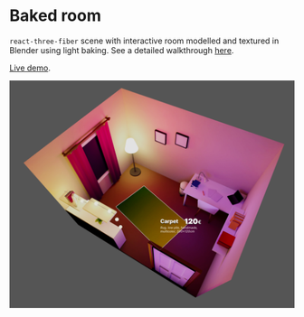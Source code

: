 # Baked room

`react-three-fiber` scene with interactive room modelled and textured in Blender using light baking. See a detailed walkthrough [here](writeup/README.md).

[Live demo](https://l3jtj.csb.app/).

![Screenshot](writeup/screenshot.png)
